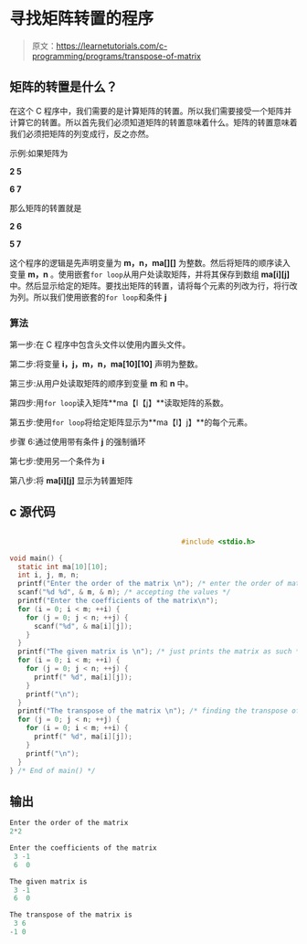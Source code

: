 # 寻找矩阵转置的程序

> 原文：<https://learnetutorials.com/c-programming/programs/transpose-of-matrix>

## 矩阵的转置是什么？

在这个 C 程序中，我们需要的是计算矩阵的转置。所以我们需要接受一个矩阵并计算它的转置。所以首先我们必须知道矩阵的转置意味着什么。矩阵的转置意味着我们必须把矩阵的列变成行，反之亦然。

示例:如果矩阵为

**2 5**

**6 7**

那么矩阵的转置就是

**2 6**

**5 7**

这个程序的逻辑是先声明变量为 **m，n，ma[][]** 为整数。然后将矩阵的顺序读入变量 **m，n** 。使用嵌套`for loop`从用户处读取矩阵，并将其保存到数组 **ma[i][j]** 中。然后显示给定的矩阵。要找出矩阵的转置，请将每个元素的列改为行，将行改为列。所以我们使用嵌套的`for loop`和条件 **j**

### 算法

第一步:在 C 程序中包含头文件以使用内置头文件。

第二步:将变量 **i，j，m，n，ma[10][10]** 声明为整数。

第三步:从用户处读取矩阵的顺序到变量 **m** 和 **n** 中。

第四步:用`for loop`读入矩阵**ma【I【j】**读取矩阵的系数。

第五步:使用`for loop`将给定矩阵显示为**ma【I】j】**的每个元素。

步骤 6:通过使用带有条件 **j** 的强制循环

第七步:使用另一个条件为 **i**

第八步:将 **ma[i][j]** 显示为转置矩阵

## c 源代码

```c

                                          #include <stdio.h>

void main() {
  static int ma[10][10];
  int i, j, m, n;
  printf("Enter the order of the matrix \n"); /* enter the order of matrix */
  scanf("%d %d", & m, & n); /* accepting the values */
  printf("Enter the coefficients of the matrix\n");
  for (i = 0; i < m; ++i) {
    for (j = 0; j < n; ++j) {
      scanf("%d", & ma[i][j]);
    }
  }
  printf("The given matrix is \n"); /* just prints the matrix as such */
  for (i = 0; i < m; ++i) {
    for (j = 0; j < n; ++j) {
      printf(" %d", ma[i][j]);
    }
    printf("\n");
  }
  printf("The transpose of the matrix \n"); /* finding the transpose of matrix using loop */
  for (j = 0; j < n; ++j) {
    for (i = 0; i < m; ++i) {
      printf(" %d", ma[i][j]);
    }
    printf("\n");
  }
} /* End of main() */

```

## 输出

```c
Enter the order of the matrix
2*2

Enter the coefficients of the matrix
 3 -1
 6  0

The given matrix is
 3 -1
 6  0

The transpose of the matrix is
 3 6
-1 0 
```